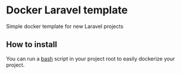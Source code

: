 # Docker Laravel template
Simple docker template for new Laravel projects

## 

## How to install

You can run a [bash](https://gist.github.com/milepanic/1627a978e9617ad29c7a505918cf0de0) script in your project root to easily dockerize your project.

